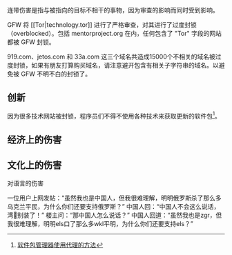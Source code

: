 
连带伤害是指与被指向的目标不相干的事物，因为审查的影响而同时受到影响。

GFW 将 [[Tor|technology.tor]] 进行了严格审查，对其进行了过度封锁（overblocked）。包括 mentorproject.org 在内，任何包含了 "Tor" 字段的网站都被 GFW 封锁。

919.com、jetos.com 和 33a.com 这三个域名共造成15000个不相关的域名被过度封锁，如果有朋友打算购买域名，请注意避开包含有相关子字符串的域名。以避免被 GFW 不明不白的封锁了。


## 创新

因为很多技术网站被封锁，程序员们不得不使用各种技术来获取更新的软件包[^software]。

## 经济上的伤害

## 文化上的伤害

对语言的伤害

>
一位用户上网发帖：“虽然我也是中国人，但我很难理解，明明俄罗斯杀了那么多乌克兰平民，为什么你们还要支持俄罗斯？”
中国人回：“中国人不会这么说话，湾🐸别装了！”
楼主问：“那中国人怎么说话？”
中国人回道：“虽然我也是zgr，但我很难理解，明明els口了那么多wkl平明，为什么你们还要支持els？”


[^software]: [软件包管理器使用代理的方法](https://github.com/comwrg/FUCK-GFW)